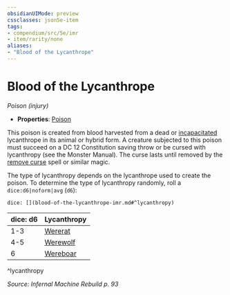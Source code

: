```yaml
---
obsidianUIMode: preview
cssclasses: json5e-item
tags:
- compendium/src/5e/imr
- item/rarity/none
aliases: 
- "Blood of the Lycanthrope"
---
```

# Blood of the Lycanthrope
*Poison (injury)*  

- **Properties**: [Poison](2-Mechanics/CLI/rules/item-properties.md#Poison)

This poison is created from blood harvested from a dead or [incapacitated](2-Mechanics/CLI/rules/conditions.md#Incapacitated) lycanthrope in its animal or hybrid form. A creature subjected to this poison must succeed on a DC 12 Constitution saving throw or be cursed with lycanthropy (see the Monster Manual). The curse lasts until removed by the [remove curse](2-Mechanics/CLI/spells/remove-curse.md) spell or similar magic.

The type of lycanthropy depends on the lycanthrope used to create the poison. To determine the type of lycanthropy randomly, roll a `dice:d6|noform|avg` (`d6`):

`dice: [](blood-of-the-lycanthrope-imr.md#^lycanthropy)`

| dice: d6 | Lycanthropy |
|----------|-------------|
| 1-3 | [Wererat](2-Mechanics/CLI/bestiary/humanoid/wererat.md) |
| 4-5 | [Werewolf](2-Mechanics/CLI/bestiary/humanoid/werewolf.md) |
| 6 | [Wereboar](2-Mechanics/CLI/bestiary/humanoid/wereboar.md) |
^lycanthropy

*Source: Infernal Machine Rebuild p. 93*